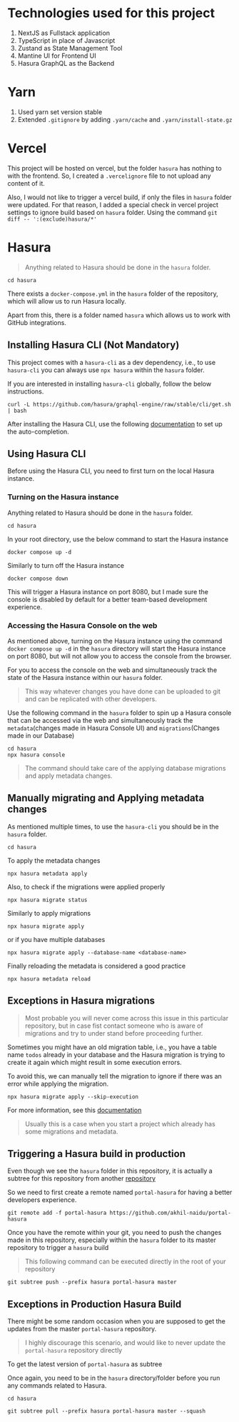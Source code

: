 # Technologies used for this project

1. NextJS as Fullstack application
2. TypeScript in place of Javascript
3. Zustand as State Management Tool
4. Mantine UI for Frontend UI
5. Hasura GraphQL as the Backend

# Yarn

1. Used yarn set version stable
2. Extended `.gitignore` by adding `.yarn/cache` and `.yarn/install-state.gz`

# Vercel

This project will be hosted on vercel, but the folder `hasura` has nothing to with the frontend. So, I created a `.vercelignore` file to not upload any content of it.

Also, I would not like to trigger a vercel build, if only the files in `hasura` folder were updated. For that reason, I added a special check in vercel project settings to ignore build based on `hasura` folder. Using the command `git diff -- ':(exclude)hasura/*'`

# Hasura

> Anything related to Hasura should be done in the `hasura` folder.

```
cd hasura
```

There exists a `docker-compose.yml` in the `hasura` folder of the repository, which will allow us to run Hasura locally.

Apart from this, there is a folder named `hasura` which allows us to work with GitHub integrations.

## Installing Hasura CLI (Not Mandatory)

This project comes with a `hasura-cli` as a dev dependency, i.e., to use `hasura-cli` you can always use `npx hasura` within the `hasura` folder.

If you are interested in installing `hasura-cli` globally, follow the below instructions.

```
curl -L https://github.com/hasura/graphql-engine/raw/stable/cli/get.sh | bash
```

After installing the Hasura CLI, use the following [documentation](https://hasura.io/docs/latest/graphql/core/hasura-cli/hasura_completion/) to set up the auto-completion.

## Using Hasura CLI

Before using the Hasura CLI, you need to first turn on the local Hasura instance.

### Turning on the Hasura instance

Anything related to Hasura should be done in the `hasura` folder.

```
cd hasura
```

In your root directory, use the below command to start the Hasura instance

```
docker compose up -d
```

Similarly to turn off the Hasura instance

```
docker compose down
```

This will trigger a Hasura instance on port 8080, but I made sure the console is disabled by default for a better team-based development experience.

### Accessing the Hasura Console on the web

As mentioned above, turning on the Hasura instance using the command `docker compose up -d` in the `hasura` directory will start the Hasura instance on port 8080, but will not allow you to access the console from the browser.

For you to access the console on the web and simultaneously track the state of the Hasura instance within our `hasura` folder.

> This way whatever changes you have done can be uploaded to git and can be replicated with other developers.

Use the following command in the `hasura` folder to spin up a Hasura console that can be accessed via the web and simultaneously track the `metadata`(changes made in Hasura Console UI) and `migrations`(Changes made in our Database)

```
cd hasura
npx hasura console
```

> The command should take care of the applying database migrations and apply metadata changes.

## Manually migrating and Applying metadata changes

As mentioned multiple times, to use the `hasura-cli` you should be in the `hasura` folder.

```
cd hasura
```

To apply the metadata changes

```
npx hasura metadata apply
```

Also, to check if the migrations were applied properly

```
npx hasura migrate status
```

Similarly to apply migrations

```
npx hasura migrate apply
```

or if you have multiple databases

```
npx hasura migrate apply --database-name <database-name>
```

Finally reloading the metadata is considered a good practice

```
npx hasura metadata reload
```

## Exceptions in Hasura migrations

> Most probable you will never come across this issue in this particular repository, but in case fist contact someone who is aware of migrations and try to under stand before proceeding further.

Sometimes you might have an old migration table, i.e., you have a table name `todos` already in your database and the Hasura migration is trying to create it again which might result in some execution errors.

To avoid this, we can manually tell the migration to ignore if there was an error while applying the migration.

```
npx hasura migrate apply --skip-execution
```

For more information, see this [documentation](https://hasura.io/docs/latest/graphql/core/migrations/advanced/resetting-migrations/)

> Usually this is a case when you start a project which already has some migrations and metadata.

## Triggering a Hasura build in production

Even though we see the `hasura` folder in this repository, it is actually a subtree for this repository from another [repository](https://github.com/akhil-naidu/portal-hasura)

So we need to first create a remote named `portal-hasura` for having a better developers experience.

```
git remote add -f portal-hasura https://github.com/akhil-naidu/portal-hasura
```

Once you have the remote within your git, you need to push the changes made in this repository, especially within the `hasura` folder to its master repository to trigger a `hasura` build

> This following command can be executed directly in the root of your repository

```
git subtree push --prefix hasura portal-hasura master
```

## Exceptions in Production Hasura Build

There might be some random occasion when you are supposed to get the updates from the master `portal-hasura` repository.

> I highly discourage this scenario, and would like to never update the `portal-hasura` repository directly

To get the latest version of `portal-hasura` as subtree

Once again, you need to be in the `hasura` directory/folder before you run any commands related to Hasura.

```
cd hasura
```

```
git subtree pull --prefix hasura portal-hasura master --squash
```
